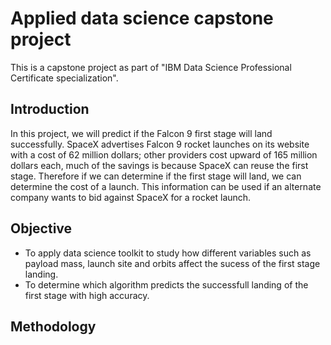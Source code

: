 # Applied data science capstone project

This is a capstone project as part of "IBM Data Science Professional Certificate specialization". 

## Introduction

In this project, we will predict if the Falcon 9 first stage will land successfully. SpaceX advertises Falcon 9 rocket launches on its website with a cost of 62 million dollars; other providers cost upward of 165 million dollars each, much of the savings is because SpaceX can reuse the first stage. Therefore if we can determine if the first stage will land, we can determine the cost of a launch. This information can be used if an alternate company wants to bid against SpaceX for a rocket launch.

## Objective

- To apply data science toolkit to study how different variables such as payload mass, launch site and orbits affect the sucess of the first stage landing.
- To determine which algorithm predicts the successfull landing of the first stage with high accuracy.

## Methodology

